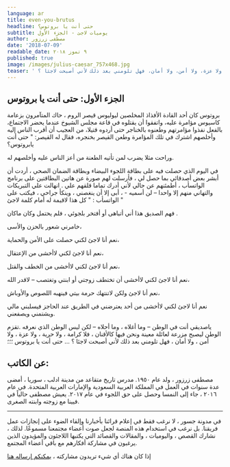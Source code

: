 ```yaml
---
language: ar
title: even-you-brutus
headline: حتى أنت يا بروتوس؟
subtitle: يوميات لاجئ - الجزء الأول
author: مصطفى زرزور
date: '2018-07-09'
readable_date: ٩ تموز ٢٠١٨
published: true
image: /images/julius-caesar_757x468.jpg
teaser: ' ياصديقي أنت في الوطن – وما أغلاه، وما أحلاه – لكن ليس الوطن الذي نعرفه. تقزم الوطن ليصبح مزرعة لعائلة معينة ونحن فيها كالأقنان، فلا كرامة، ولا حرية، ولا عزة، ولا أمن، ولا أمان، فهل تلومني بعد ذلك لأني أصبحت لاجئا ؟'
---
```

## الجزء الأول: حتى أنت يا بروتوس

بروتوس كان أحد القادة الأفذاذ المخلصين ليوليوس قيصر الروم ، حاك المتآمرون بزعامة كاسيوس مؤامرة عليه، واتفقوا أن يقتلوه في قاعة مجلس الشيوخ عندما يحضر الاجتماع، بالفعل نفذوا مؤامرتهم وطعنوه بالخناجر حتى أردوه قتيلا، من العجيب أن أقرب الناس إليه وأخلصهم اشترك في تلك المؤامرة وطعن القيصر بخنجره، فقال له القيصر: " حتى أنت يابروتوس؟

وراحت مثلا يضرب لمن تأتيه الطعنة من أعز الناس عليه وأخلصهم له.

في اليوم الذي حصلت فيه على بطاقة اللجوء البيضاء وبطاقة الضمان الصحي ، أردت أن أبشر بعض أصدقائي بما حصل لي ، فأرسلت لهم صورة عن هاتين البطاقتين على برنامج الواتسأب ، أطمئنهم عن حالي لأني أدرك تماما قلقهم علي . انهالت علي التبريكات والتهاني منهم إلا واحدا – لن أسميه - ، أبى إلا أن ينغصني ، وينكأ جراحي ، فيكتب على الواتسأب : " كل هذا لاقيمة له أمام كلمة لاجئ "

فهم الصديق هذا أني أتباهى أو أفتخر بلجوئي ، فلم يحتمل وكان ماكان .

 خامرني شعور بالحزن والأسى،

نعم أنا لاجئ لكني حصلت على الأمن والحماية،

 نعم أنا لاجئ لكني لاأخشى من الإعتقال،

 نعم أنا لاجئ لكني لاأخشى من الخطف والقتل،

 نعم أنا لاجئ لكني لاأخشى أن تختطف زوجتي أو ابنتي وتغتصب – لاقدر الله،

 نعم أنا لاجئ ولكن لاتنتهك حرمة بيتي فينهبه اللصوص والأوباش،

 نعم أنا لاجئ لكني لاأخشى من أحد يعترضني في الطريق عند الحاجز فيسلبني مالي ويشتمني ويصفعني.

ياصديقي أنت في الوطن – وما أغلاه ، وما أحلاه – لكن ليس الوطن الذي نعرفه .تقزم الوطن ليصبح مزرعة لعائلة معينة ونحن فيها كالأقنان ، فلا كرامة ، ولا حرية ، ولا عزة ، ولا أمن ، ولا أمان ، فهل تلومني بعد ذلك لأني أصبحت لاجئا ؟ ... حتى أنت يا بروتوس ؛؛؛

## عن الكاتب:

مصطفى زرزور ، ولد عام ١٩٥٠. مدرس تاريخ متقاعد من مدينة ادلب ، سوريا ، أمضى عدة سنوات في العمل في المملكة العربية السعودية والإمارات العربية المتحدة. في عام ٢٠١٦ ، جاء إلى النمسا وحصل على حق اللجوء في عام ٢٠١٧. يعيش مصطفى حالياً في فيينا مع زوجته وابنته الصغرى.

- - -

في مدونة جسور ، لا نرغب فقط في إعلام قرائنا بأخبارنا  وإلقاء الضوء على إنجازات عمل فريقنا. بل نرغب في استخدام هذه المنصة لجعل صوت أعضاء مجتمعنا مسموعًا. لذلك ، نشارك القصص ، واليوميات ، والمقالات والقصائد التي يكتبها اللاجئون والمؤيدون الذين يرغبون في مشاركة أفكارهم مع باقي أعضاء المجتمع.

 إذا كان هناك أي شيء تريدون مشاركته ، [يمكنكم إرساله هنا](https://docs.google.com/forms/d/e/1FAIpQLSdMCWb7Vx1_BHb8jOtnVglsDfOtYW2kfXadQKQbZyO4bdi4ng/viewform?usp=sf_link)
